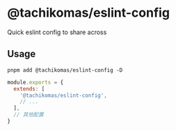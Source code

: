 # @tachikomas/eslint-config

Quick eslint config to share across

## Usage

```
pnpm add @tachikomas/eslint-config -D
```

```js
module.exports = {
  extends: [
    '@tachikomas/eslint-config',
    // ...
  ],
  // 其他配置
}
```
